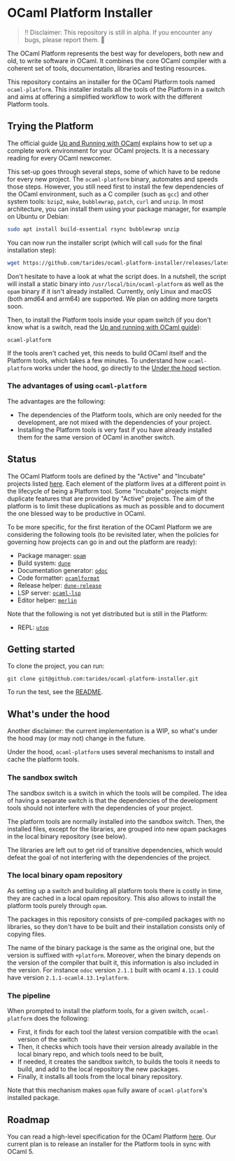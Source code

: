 # OCaml Platform Installer

> :bangbang: Disclaimer: This repository is still in alpha. If you encounter any bugs, please report them. :wrench:

The OCaml Platform represents the best way for developers, both new and old, to write software in OCaml. It combines the core OCaml compiler with a coherent set of tools, documentation, libraries and testing resources.

This repository contains an installer for the OCaml Platform tools named `ocaml-platform`.
This installer installs all the tools of the Platform in a switch and aims at offering a simplified workflow to work with the different Platform tools.

## Trying the Platform

The official guide [Up and Running with OCaml](https://ocaml.org/docs/up-and-running) explains how to set up a complete work environment for your OCaml projects. It is a necessary reading for every OCaml newcomer.

This set-up goes through several steps, some of which have to be redone for every new project. The `ocaml-platform` binary, automates and speeds those steps. However, you still need first to install the few dependencies of the OCaml environment, such as a C compiler (such as `gcc`) and other system tools: `bzip2`, `make`, `bubblewrap`, `patch`, `curl` and `unzip`. In most architecture, you can install them using your package manager, for example on Ubuntu or Debian:

``` sh
sudo apt install build-essential rsync bubblewrap unzip
```

You can now run the installer script (which will call `sudo` for the final installation step):

```sh
wget https://github.com/tarides/ocaml-platform-installer/releases/latest/download/installer.sh -O - | bash
```

Don't hesitate to have a look at what the script does.
In a nutshell, the script will install a static binary into `/usr/local/bin/ocaml-platform` as well as the `opam` binary if it isn't already installed.
Currently, only Linux and macOS (both amd64 and arm64) are supported. We plan on adding more targets soon.

Then, to install the Platform tools inside your opam switch (if you don't know what is a switch, read the [Up and running with OCaml guide](https://ocaml.org/docs/up-and-running)):

```
ocaml-platform
```

If the tools aren't cached yet, this needs to build OCaml itself and the Platform tools, which takes a few minutes. To understand how `ocaml-platform` works under the hood, go directly to the [Under the hood](#whats-under-the-hood) section.

### The advantages of using `ocaml-platform`

The advantages are the following:

- The dependencies of the Platform tools, which are only needed for the development, are not mixed with the dependencies of your project.
- Installing the Platform tools is very fast if you have already installed them for the same version of OCaml in another switch.

## Status

The OCaml Platform tools are defined by the "Active" and "Incubate" projects listed [here](https://ocaml.org/docs/platform). Each element of the platform lives at a different point in the lifecycle of being a Platform tool. Some "Incubate" projects might duplicate features that are provided by "Active" projects. The aim of the platform is to limit these duplications as much as possible and to document the one blessed way to be productive in OCaml.

To be more specific, for the first iteration of the OCaml Platform we are considering the following tools (to be revisited later, when the policies for governing how projects can go in and out the platform are ready):

- Package manager: [`opam`](https://github.com/ocaml/opam)
- Build system: [`dune`](https://github.com/ocaml/dune)
- Documentation generator: [`odoc`](https://github.com/ocaml/odoc)
- Code formatter: [`ocamlformat`](https://github.com/ocaml/ocamlformat)
- Release helper: [`dune-release`](https://github.com/ocaml/dune-release)
- LSP server: [`ocaml-lsp`](https://github.com/ocaml/ocaml-lsp)
- Editor helper: [`merlin`](https://github.com/ocaml/merlin)

Note that the following is not yet distributed but is still in the Platform:

- REPL: [`utop`](https://github.com/ocaml/utop)

## Getting started

To clone the project, you can run:

```
git clone git@github.com:tarides/ocaml-platform-installer.git
```

To run the test, see the [README](https://github.com/tarides/ocaml-platform-installer/blob/main/test/README.md).

## What's under the hood

Another disclaimer: the current implementation is a WIP, so what's under the hood may (or may not) change in the future.

Under the hood, `ocaml-platform` uses several mechanisms to install and cache the platform tools.

### The sandbox switch

The sandbox switch is a switch in which the tools will be compiled. The idea of having a separate switch is that the dependencies of the development tools should not interfere with the dependencies of your project.

The platform tools are normally installed into the sandbox switch. Then, the installed files, except for the libraries, are grouped into new opam packages in the local binary repository (see below).

The libraries are left out to get rid of transitive dependencies, which would defeat the goal of not interfering with the dependencies of the project.

### The local binary opam repository

As setting up a switch and building all platform tools there is costly in time, they are cached in a local opam repository. This also allows to install the platform tools purely through `opam`.

The packages in this repository consists of pre-compiled packages with no libraries, so they don't have to be built and their installation consists only of copying files.

The name of the binary package is the same as the original one, but the version is suffixed with `+platform`. Moreover, when the binary depends on the version of the compiler that built it, this information is also included in the version. For instance `odoc` version `2.1.1` built with ocaml `4.13.1` could have version `2.1.1-ocaml4.13.1+platform`.

### The pipeline

When prompted to install the platform tools, for a given switch, `ocaml-platform` does the following:
- First, it finds for each tool the latest version compatible with the `ocaml` version of the switch
- Then, it checks which tools have their version already available in the local binary repo, and which tools need to be built,
- If needed, it creates the sandbox switch, to builds the tools it needs to build, and add to the local repository the new packages.
- Finally, it installs all tools from the local binary repository.

Note that this mechanism makes `opam` fully aware of `ocaml-platform`'s installed package.

## Roadmap

You can read a high-level specification for the OCaml Platform [here](./doc/spec.md).
Our current plan is to release an installer for the Platform tools in sync with OCaml 5.
